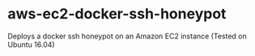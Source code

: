 # aws-ec2-docker-ssh-honeypot
Deploys a docker ssh honeypot on an Amazon EC2 instance (Tested on Ubuntu 16.04)
